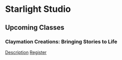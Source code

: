 # Starlight Studio

## Upcoming Classes

### Claymation Creations: Bringing Stories to Life 

[Description](pages/workshops/claymationcreations.md)     [Register](https://www.paypal.com/ncp/payment/ZG7BYU3E3K6NC)
